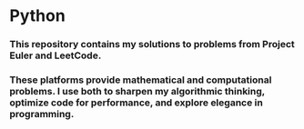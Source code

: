 # Python

### This repository contains my solutions to problems from Project Euler and LeetCode.
### These platforms provide mathematical and computational problems. I use both to sharpen my algorithmic thinking, optimize code for performance, and explore elegance in programming.
